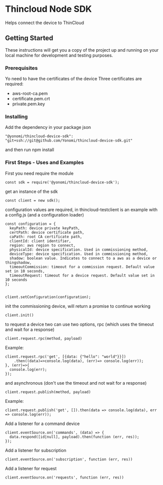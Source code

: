 # Thincloud Node SDK

Helps connect the device to ThinCloud

## Getting Started

These instructions will get you a copy of the project up and running on your local machine for development and testing purposes.

### Prerequisites

Yo need to have the certificates of the device
Three certificates are required:

* aws-root-ca.pem
* certificate.pem.crt
* private.pem.key

### Installing

Add the dependency in your package json

```
"@yonomi/thincloud-device-sdk": "git+ssh://git@github.com/Yonomi/thincloud-device-sdk.git"
```

and then run npm install

### First Steps - Uses and Examples

First you need require the module

```
const sdk = require('@yonomi/thincloud-device-sdk');
```

get an instance of the sdk

```
const client = new sdk();
```

configuration values are required, in thincloud-testclient is an example with a config.js (and a configuration loader)

```
const configuration = {
  keyPath: device private keyPath,
  certPath: device certificate path,
  caPath: root CA certificate path,
  clientId: client identifier,
  region: aws region to connect,
  physicalId: device specification. Used in commissioning method,
  deviceType: device specification. Used in commissioning method,
  shadow: boolean value. Indicates to connect to a aws as a device or thingshadow,
  timeoutCommission: timeout for a commission request. Default value set in 10 seconds,
  timeoutRequest: timeout for a device request. Default value set in 10 seconds
};


client.setConfiguration(configuration);
```

init the commissioning device, will return a promise to continue working

```
client.init()
```

to request a device two can use two options, rpc (which uses the timeout and wait for a response)

```
client.request.rpc(method, payload)
```

Example:

```
client.request.rpc('get', [{data: {"hello": "world"}}])
    .then((data)=>console.log(data), (err)=> console.log(err));
}, (err)=>{
  console.log(err);
});
```

and asynchronous (don't use the timeout and not wait for a response)

```
client.request.publish(method, payload)
```

Example:

```
client.request.publish('get', []).then(data => console.log(data), err => console.log(err));
```

Add a listener for a command device

```
client.eventSource.on('commands', (data) => {
  data.respond([id|null], payload).then(function (err, res));
});
```

Add a listener for subscription

```
client.eventSource.on('subscription', function (err, res))
```

Add a listener for request

```
client.eventSource.on('requests', function (err, res))
```
